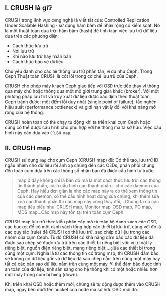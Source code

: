 ## <a name="I" >I. CRUSH là gì❔</a>

CRUSH trong lĩnh vực công nghệ là viết tắt của: Controlled Replication Under Scalable Hashing - sử dụng hàm băm để nhân rộng có kiểm soát. Nó là một thuật toán dựa trên hàm băm (hash) để tính toán việc lưu trữ dữ liệu dựa trên các phương diện: 
 - Cách thức lưu trữ 
 - Nơi lưu trữ 
 - Khi nào lưu trữ hay nhân bản
 - Cách thức bảo vệ dữ liệu

Chủ yếu dành cho các hệ thống lưu trữ phân tán, ví dụ như Ceph. Trong Ceph Thuật toán CRUSH là cốt lõi trong cơ chế lưu trữ của Ceph.

CRUSH cho phép máy khách Ceph giao tiếp với OSD trực tiếp thay vì thông qua máy chủ hoặc thông qua một mô giới trung gian khác (broker). Với một phương pháp lưu trữ và truy xuất dữ liệu được xác định theo thuật toán, Ceph tránh được: một điểm lỗi duy nhất (single point of failure), tắc nghẽn hiệu suất (performance bottleneck) và giới hạn vật lý đối với khả năng mở rộng của hệ thống.

CRUSH hoàn toàn có thể chạy tự động khi ta triển khai cụm Ceph hoặc cũng có thể được cấu hình cho phù hợp với hệ thống mà ta sở hữu. Việc cấu hình này cần dựa vào `CRUSH map`.

## <a name="II" >II. CRUSH map</a>

CRUSH sử dụng `map` cho cụm Ceph (CRUSH map) để: Có thể tạo, lưu trữ ID ngẫu nhiên cho dữ liệu rồi ánh xạ chúng đến các OSDs; phân phối chúng đến toàn cụm dựa trên các thông số nhân bản đã được cấu hình từ trước;

>map ở đây không chỉ là bản đồ mà là một cách thức lưu trữ: các thông tin thành phần, cách cấu hình các thành phần,...cho các daemon của Ceph. Hay hiểu đơn giản là nhờ các map này ta có thể xem thông tin của các daemon, có thể cấu hình hoạt động của chúng, khi thêm sửa xoá các thành phần thì các map này cũng thay đổi,...Chúng ta có các map tiêu biểu như: CRUSH map, Monitor map, OSD map, PG map, MDS map...Các map này tồn tại trên toàn cụm Ceph.

CRUSH map lưu trữ theo kiểu phân cấp mô tả toàn bộ danh sách các OSD, các bucket để có một danh sách tổng hợp các thiết bị lưu trữ, cùng với đó là các quy tắc (rule) để CRUSH có thể lưu trữ, sao chép dữ liệu trong các nhóm của cụm Ceph. Từ đó CRUSH có khả năng đảm bảo các dữ liệu đã được sao chép sẽ được lưu trữ trên các thiết bị riêng biệt với: vị trí vật lý riêng biệt, nguồn điện riêng biệt, mạng riêng biệt,...giữa các thiết bị trong cùng một cụm. Nghĩa là từ các thông tin có trong map, thì CRUSH đảm bảo sẽ không có dữ liệu gốc và dữ liệu đã sao chép nằm trên cùng một máy hay tất cả các bản sao dữ liệu nằm trên cùng một máy. Vì thế đảm bảo được tính an toàn của dữ liệu, tính sẵn sàng cho hệ thống khi có một hoặc nhiều hơn một máy trong cụm bị hỏng (down).

Khi triển khai OSD hoặc thêm mới, chúng sẽ tự động được thêm vào CRUSH map, ngay bên dưới tên bucket của node mà sở hữu OSD mới đó. 


